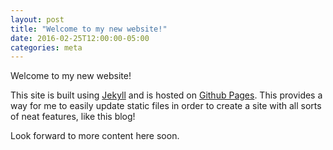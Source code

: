 ```yaml
---
layout: post
title: "Welcome to my new website!"
date: 2016-02-25T12:00:00-05:00
categories: meta
---
```

Welcome to my new website!

This site is built using [Jekyll](http://jekyllrb.com/) and is hosted on [Github Pages](http://github.io/).
This provides a way for me to easily update static files in order to create a site with all sorts of neat
features, like this blog!

Look forward to more content here soon.

<!-- excerpt -->
